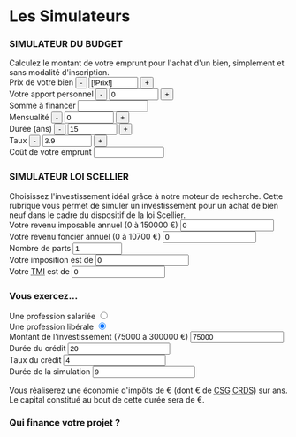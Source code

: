 <h1>Les Simulateurs</h1>
<div class="SimulateurComplet">
	<div class="Budget" >
		<form name="formbien" method="post" action="/[!Lien!]" class="formbien">
			<div class="LigneForm"><h3>SIMULATEUR DU BUDGET</h3></div>
			<div class="LigneForm">Calculez le montant de votre emprunt pour l'achat d'un bien, simplement et sans modalité d'inscription.</div>
			<div class="LigneForm">
				<label>Prix de votre bien</label>
				<button type="button" name="Moins"  onclick="modifValeur(document.formbien.prix_bien,-1000);return false;" >-</button>
				<input type="text" size="8"  name="prix_bien" onChange="javascript:calculBien(document.formbien);" value="[!Prix!]" >
				<button type="button" name="Plus"  onclick="modifValeur(document.formbien.prix_bien,+1000);return false;"  >+</button>
			</div>
			<div class="LigneForm">
				<label>Votre apport personnel</label>
				<button type="button" name="MoinsApp"   onclick="modifValeur(document.formbien.apport_perso,-1000);return false;">-</button>
				<input type="text" size="8"  name="apport_perso" onChange="javascript:calculBien(document.formbien);" value="0" >
				<button type="button" name="PlusApp"  onclick="modifValeur(document.formbien.apport_perso,1000);return false;" >+</button>
			</div>
			<div class="LigneForm">
				<label>Somme &agrave; financer</label>
				<input type="text" style="width:127px;"  size="8" name="somme_finance" onChange="javascript:calculBien(document.formbien);" readonly>
			</div>
			<div class="LigneForm">
				<label>Mensualit&eacute;</label>
				<button type="button" name="MoinsMens" onclick="modifValeur(document.formbien.mensualite,-100);return false;">-</button>
				<input type="text" size="8"  name="mensualite" onChange="javascript:calculBien(document.formbien);" value="0" >
				<button type="button" name="PlusMens"  onclick="modifValeur(document.formbien.mensualite,100);return false;" >+</button>
			</div>
			<div class="LigneForm">
				<label>Dur&eacute;e (ans)</label>
				<button type="button" name="MoinsDur" onclick="modifValeur(document.formbien.duree,-1);return false;">-</button>
				<input type="text" size="8"  name="duree" onChange="javascript:calculBien(document.formbien);" value="15" >
				<button type="button" name="PlusDur"  onclick="modifValeur(document.formbien.duree,1);return false;" >+</button>
			</div>
			<div class="LigneForm">
				<label>Taux</label>
				<button type="button" name="MoinsTx"  onclick="modifValeur(document.formbien.taux,-0.1);return false;">-</button>
				<input type="text" size="8"  name="taux" onChange="javascript:calculBien(document.formbien);" value="3.9" >
				<button type="button" name="PlusTx"  onclick="modifValeur(document.formbien.taux,0.1);return false;" >+</button>
			</div>
			<div class="LigneForm">
				<label>Co&ucirc;t de votre emprunt</label>
				<input type="text"  style="width:127px;"  size="8" name="cout_emprunt" onChange="javascript:calculBien(document.formbien);" readonly>
			</div>
		</form>
	</div>
	<div class="LoiScellier" >
		<form id="simulateurForm" action="/[!Lien!]" class="formbien">
			<div class="LigneForm"><h3>SIMULATEUR LOI SCELLIER</h3></div>
			<div class="LigneForm">Choisissez l'investissement idéal grâce à notre moteur de recherche. Cette rubrique vous permet de simuler un investissement pour un achat de bien neuf dans le cadre du dispositif de la loi Scellier.</div>
			<div class="LigneForm">
				<label class="Partie2">Votre revenu imposable annuel (0 à 150000 €)</label>
				<input type="text" size="18"  maxlength="6" id="revenu_value" value="0" onblur="this.value = adjustValue(0, 150000, this.value)" />
			</div>
			<div class="LigneForm">
				<label class="Partie2">Votre revenu foncier annuel (0 à 10700 €)</label>
				<input type="text" size="18"  maxlength="6" id="revenu_foncier_value" value="0" onblur="this.value = adjustValue(0, 10700, this.value)" />
			</div>
			<div class="LigneForm">
				<label class="Partie2">Nombre de parts</label>
				<input type="text" size="8" maxlength="3" id="nb_parts_value" value="1" />
			</div>
			<div class="LigneForm">
				<label class="Partie2">Votre imposition est de</label>
				<input type="text" size="18" readonly="readonly" id="imposition_value" value="0" />	
			</div>
			<div class="LigneForm">
				<label class="Partie2">Votre <abbr title="Taux Marginal d'Imposition">TMI</abbr> est de</label>
				<input type="text" size="18" readonly="readonly" id="tmi_value" value="0" />
			</div>
			<div class="LigneForm"><h3>Vous exercez...</h3></div>
			<div class="LigneForm">
				<div class="BoxCheckSup">
					<label class="Nature">Une profession salariée</label>
					<input type="radio" name="liberal" id="salarie" value="0" />
				</div>
				<div class="BoxCheckSup">
					<label class="Nature">Une profession libérale</label>
					<input type="radio" name="liberal" id="liberal" value="1" checked="checked" />
				</div>
			</div>
			<div class="LigneForm">
				<label class="Partie2">Montant de l'investissement (75000 à 300000 €)</label>
				<input type="text" size="18"   maxlength="6" id="montant_investissement_value" value="75000" onblur="this.value = adjustValue(75000, 300000, this.value)" />
			</div>
			<div class="LigneForm">
				<label class="Partie2">Durée du crédit</label>
				<input type="text"   id="duree_credit_value" value="20" />
			</div>
			<div class="LigneForm">
				<label class="Partie2">Taux du crédit</label>
				<input type="text"   id="taux_credit_value" value="4" />
			</div>
			<div class="LigneForm">
				<label class="Partie2">Durée de la simulation</label>
				<input type="text" id="duree_simulation_value" value="9" onblur="this.value = adjustValue(9, 15, this.value)" />
			</div>
			<div class="LigneForm" style="display:none"><h3>Résultat de la simulation :</h3></div>
			<div class="LigneForm" >
				<p>
					Vous réaliserez une économie d'impôts de <span id="economie_impot" name="economie_impot" style="font-weight:bold"></span> € (dont <span id="texte_csgcrds" name="texte_csgcrds"></span> € de <abbr title="Contribution Sociale Généralisée">CSG</abbr> <abbr title="Contribution au Remboursement de la Dette Sociale">CRDS</abbr>) sur <span id="texte_duree" name="texte_duree"></span> ans.<br />Le capital constitué au bout de cette durée sera de <span id="capital_constitue" name="capital_constitue" style="font-weight:bold;"></span> €.
				</p>
			</div>
			<div class="LigneForm">
				<p style="display:none">
					Votre épargne s'élevera donc à priori à <span id="epargne_moyenne" name="epargne_moyenne"></span> € par mois.*<br /><br />*Ce simulateur est basé sur la rentabilité nette de charges moyenne constatée sur le marché.<br /><strong>L'épargne moyenne placée vous ferait gagner :</strong><br />Sur une assurance vie à 4,5 % : <span id="assurance_vie" name="assurance_vie"></span> €<br />Sur un livret A à 1,25 % : <span id="livret_a" name="livret_a"></span> €<br />Sur un PEL à 2,5 % : <span id="pel" name="pel"></span> €
				</p>
			</div>
			<div class="LigneForm">
				<label class="Partie2"><h3>Qui finance votre projet ?</h3></label>
				<div id="graph"></div>
			</div>
			<div class="LigneForm">
				<div id="messagetxt"></div>
			</div>
		</form>
	</div>
	
</div>

